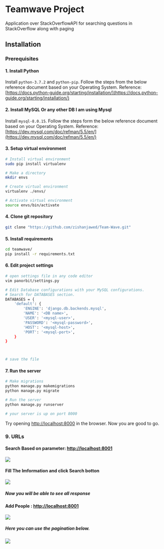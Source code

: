 # Teamwave Project
Application over StackOverflowAPI for searching questions in StackOverflow along with paging
## Installation

### Prerequisites

#### 1. Install Python
Install ```python-3.7.2``` and ```python-pip```. Follow the steps from the below reference document based on your Operating System.
Reference: [https://docs.python-guide.org/starting/installation/](https://docs.python-guide.org/starting/installation/)

#### 2. Install MySQL Or any other DB I am using Mysql
Install ```mysql-8.0.15```. Follow the steps form the below reference document based on your Operating System.
Reference: [https://dev.mysql.com/doc/refman/5.5/en/](https://dev.mysql.com/doc/refman/5.5/en/)
#### 3. Setup virtual environment
```bash
# Install virtual environment
sudo pip install virtualenv

# Make a directory
mkdir envs

# Create virtual environment
virtualenv ./envs/

# Activate virtual environment
source envs/bin/activate
```

#### 4. Clone git repository
```bash
git clone "https://github.com/zishanjawed/Team-Wave.git"
```

#### 5. Install requirements
```bash
cd teamwave/
pip install -r requirements.txt
```


#### 6. Edit project settings
```bash
# open settings file in any code editor 
vim panorbit/settings.py

# Edit Database configurations with your MySQL configurations.
# Search for DATABASES section.
DATABASES = {
    'default': {
        'ENGINE': 'django.db.backends.mysql',
        'NAME': '<DB name>',
        'USER': '<mysql-user>',
        'PASSWORD': '<mysql-password>',
        'HOST': '<mysql-host>',
        'PORT': '<mysql-port>',
    }
}



# save the file
```
#### 7. Run the server
```bash
# Make migrations
python manage.py makemigrations
python manage.py migrate

# Run the server
python manage.py runserver 

# your server is up on port 8000
```
Try opening [http://localhost:8000](http://localhost:8000) in the browser.
Now you are good to go.

### 9. URLs
#### Search Based on parameter: [http://localhost:8001](http://localhost:8001)
![](https://i.imgur.com/6JMw2uX.jpg)
#### Fill The Imformation and click Search botton
![](https://i.imgur.com/tvoVhzI.jpg)
##### Now you will be able to see all response
#### Add People : [http://localhost:8001](http://localhost:8001)
![](https://i.imgur.com/eQf7cyv.jpg)
##### Here you can use the pagination below. 
![](https://i.imgur.com/wDAKE77.jpg)